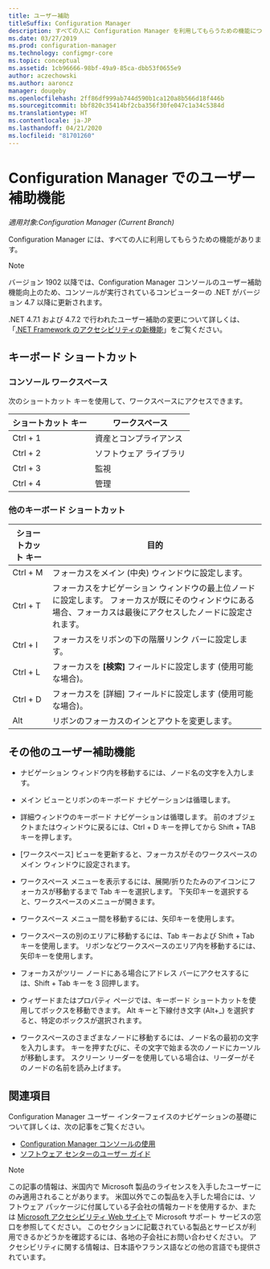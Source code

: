 ```yaml
---
title: ユーザー補助
titleSuffix: Configuration Manager
description: すべての人に Configuration Manager を利用してもらうための機能について説明します。
ms.date: 03/27/2019
ms.prod: configuration-manager
ms.technology: configmgr-core
ms.topic: conceptual
ms.assetid: 1cb96666-98bf-49a9-85ca-dbb53f0655e9
author: aczechowski
ms.author: aaroncz
manager: dougeby
ms.openlocfilehash: 2ff86df999ab744d590b1ca120a8b566d18f446b
ms.sourcegitcommit: bbf820c35414bf2cba356f30fe047c1a34c5384d
ms.translationtype: HT
ms.contentlocale: ja-JP
ms.lasthandoff: 04/21/2020
ms.locfileid: "81701260"
---
```

# <a name="accessibility-features-in-configuration-manager"></a>Configuration Manager でのユーザー補助機能

*適用対象:Configuration Manager (Current Branch)*


Configuration Manager には、すべての人に利用してもらうための機能があります。

> [!Note]  
> バージョン 1902 以降では、Configuration Manager コンソールのユーザー補助機能向上のため、コンソールが実行されているコンピューターの .NET がバージョン 4.7 以降に更新されます。 <!-- SCCMDocs-pr issue #3228 -->  
> 
> .NET 4.7.1 および 4.7.2 で行われたユーザー補助の変更について詳しくは、「[.NET Framework のアクセシビリティの新機能](https://docs.microsoft.com/dotnet/framework/whats-new/whats-new-in-accessibility)」をご覧ください。  



## <a name="keyboard-shortcuts"></a>キーボード ショートカット

### <a name="console-workspaces"></a>コンソール ワークスペース

次のショートカット キーを使用して、ワークスペースにアクセスできます。  

|ショートカット キー| ワークスペース|
|--------|--------|  
|Ctrl + 1| 資産とコンプライアンス|
|Ctrl + 2|  ソフトウェア ライブラリ|
|Ctrl + 3|  監視|
|Ctrl + 4|  管理|


### <a name="other-keyboard-shortcuts"></a>他のキーボード ショートカット

|ショートカット キー|  目的|
|--------|--------|  
|Ctrl + M|フォーカスをメイン (中央) ウィンドウに設定します。|
|Ctrl + T|フォーカスをナビゲーション ウィンドウの最上位ノードに設定します。 フォーカスが既にそのウィンドウにある場合、フォーカスは最後にアクセスしたノードに設定されます。|
|Ctrl + I|フォーカスをリボンの下の階層リンク バーに設定します。|
|Ctrl + L|フォーカスを **[検索]** フィールドに設定します (使用可能な場合)。|
|Ctrl + D|フォーカスを [詳細] フィールドに設定します (使用可能な場合)。|
|Alt     |リボンのフォーカスのインとアウトを変更します。|



## <a name="other-accessibility-features"></a>その他のユーザー補助機能

- ナビゲーション ウィンドウ内を移動するには、ノード名の文字を入力します。

- メイン ビューとリボンのキーボード ナビゲーションは循環します。

- 詳細ウィンドウのキーボード ナビゲーションは循環します。 前のオブジェクトまたはウィンドウに戻るには、Ctrl + D キーを押してから Shift + TAB キーを押します。

- [ワークスペース] ビューを更新すると、フォーカスがそのワークスペースのメイン ウィンドウに設定されます。

- ワークスペース メニューを表示するには、展開/折りたたみのアイコンにフォーカスが移動するまで Tab キーを選択します。 下矢印キーを選択すると、ワークスペースのメニューが開きます。  

- ワークスペース メニュー間を移動するには、矢印キーを使用します。  

- ワークスペースの別のエリアに移動するには、Tab キーおよび Shift + Tab キーを使用します。 リボンなどワークスペースのエリア内を移動するには、矢印キーを使用します。  

- フォーカスがツリー ノードにある場合にアドレス バーにアクセスするには、Shift + Tab キーを 3 回押します。  

- ウィザードまたはプロパティ ページでは、キーボード ショートカットを使用してボックスを移動できます。 Alt キーと下線付き文字 (Alt+_) を選択すると、特定のボックスが選択されます。     

- ワークスペースのさまざまなノードに移動するには、ノード名の最初の文字を入力します。 キーを押すたびに、その文字で始まる次のノードにカーソルが移動します。 スクリーン リーダーを使用している場合は、リーダーがそのノードの名前を読み上げます。



## <a name="see-also"></a>関連項目

Configuration Manager ユーザー インターフェイスのナビゲーションの基礎について詳しくは、次の記事をご覧ください。
- [Configuration Manager コンソールの使用](../servers/manage/admin-console.md)  
- [ソフトウェア センターのユーザー ガイド](software-center.md)

> [!NOTE]  
> この記事の情報は、米国内で Microsoft 製品のライセンスを入手したユーザーにのみ適用されることがあります。 米国以外でこの製品を入手した場合には、ソフトウェア パッケージに付属している子会社の情報カードを使用するか、または [Microsoft アクセシビリティ Web サイト](https://go.microsoft.com/fwlink/?LinkId=8431)で Microsoft サポート サービスの窓口を参照してください。 このセクションに記載されている製品とサービスが利用できるかどうかを確認するには、各地の子会社にお問い合わせください。 アクセシビリティに関する情報は、日本語やフランス語などの他の言語でも提供されています。  

